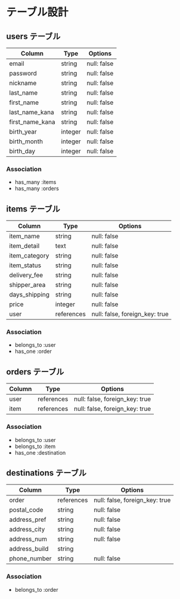 # テーブル設計

## users テーブル

| Column           | Type      | Options     |
| ---------------- | --------- | ----------- |
| email            | string    | null: false |
| password         | string    | null: false |
| nickname         | string    | null: false |
| last_name        | string    | null: false |
| first_name       | string    | null: false |
| last_name_kana   | string    | null: false |
| first_name_kana  | string    | null: false |
| birth_year       | integer   | null: false |
| birth_month      | integer   | null: false |
| birth_day        | integer   | null: false |

### Association

- has_many :items
- has_many :orders

## items テーブル

| Column        | Type       | Options                        |
| ------------- | ---------- | ------------------------------ |
| item_name     | string     | null: false                    |
| item_detail   | text       | null: false                    |
| item_category | string     | null: false                    |
| item_status   | string     | null: false                    |
| delivery_fee  | string     | null: false                    |
| shipper_area  | string     | null: false                    |
| days_shipping | string     | null: false                    |
| price         | integer    | null: false                    |
| user          | references | null: false, foreign_key: true |

### Association

- belongs_to :user
- has_one :order

## orders テーブル

| Column    | Type       | Options                        |
| --------- | ---------- | ------------------------------ |
| user      | references | null: false, foreign_key: true |
| item      | references | null: false, foreign_key: true |

### Association

- belongs_to :user
- belongs_to :item
- has_one :destination

## destinations テーブル

| Column        | Type       | Options                        |
| ------------- | ---------- | ------------------------------ |
| order         | references | null: false, foreign_key: true |
| postal_code   | string     | null: false                    |
| address_pref  | string     | null: false                    |
| address_city  | string     | null: false                    |
| address_num   | string     | null: false                    |
| address_build | string     |                                |
| phone_number  | string     | null: false                    |

### Association

- belongs_to :order
